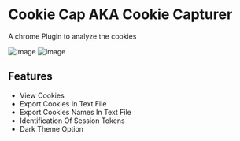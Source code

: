 <h1>Cookie Cap AKA Cookie Capturer</h1>
<p>A chrome Plugin to analyze the cookies</p>

![image](https://github.com/user-attachments/assets/29c61867-a4c6-485f-a7a5-857799d41b16)  ![image](https://github.com/user-attachments/assets/cbe11d4a-9f97-430e-9703-14d64f654136)

<h2>Features</h2>

<ul>
  <li>View Cookies</li>
  <li>Export Cookies In Text File</li>
  <li>Export Cookies Names In Text File</li>
  <li>Identification Of Session Tokens</li>
  <li>Dark Theme Option</li>
</ul>  


